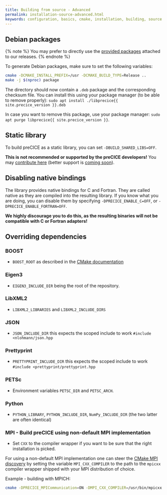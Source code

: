 ```yaml
---
title: Building from source - Advanced
permalink: installation-source-advanced.html
keywords: configuration, basics, cmake, installation, building, source
---
```


## Debian packages

{% note %}
You may prefer to directly use the [provided packages](https://github.com/precice/precice/releases) attached to our releases.
{% endnote %}

To generate Debian packages, make sure to set the following variables:

```bash
cmake -DCMAKE_INSTALL_PREFIX=/usr -DCMAKE_BUILD_TYPE=Release ..
make -j $(nproc) package
```

The directory should now contain a `.deb` package and the corresponding checksum file.
You can install this using your package manager (to be able to remove properly): `sudo apt install ./libprecice{{ site.precice_version }}.deb`

In case you want to remove this package, use your package manager: `sudo apt purge libprecice{{ site.precice_version }}`.

## Static library

To build preCICE as a static library, you can set `-DBUILD_SHARED_LIBS=OFF`.

__This is not recommended or supported by the preCICE developers!__ You may [contribute here](https://github.com/precice/precice/pull/343) (better support is [coming soon](https://github.com/precice/precice/pull/973)).

## Disabling native bindings

The library provides native bindings for C and Fortran.
They are called native as they are compiled into the resulting library.
If you know what you are doing, you can disable them by specifying `-DPRECICE_ENABLE_C=OFF`, or `-DPRECICE_ENABLE_FORTRAN=OFF`.

**We highly discourage you to do this, as the resulting binaries will not be compatible with C or Fortran adapters!**

## Overriding dependencies

### BOOST

* `BOOST_ROOT` as described in the [CMake documentation](https://cmake.org/cmake/help/v3.10/module/FindBoost.html)

### Eigen3

* `EIGEN3_INCLUDE_DIR` being the root of the repository.

### LibXML2

* `LIBXML2_LIBRARIES` and `LIBXML2_INCLUDE_DIRS`

### JSON

* `JSON_INCLUDE_DIR` this expects the scoped include to work `#include <nlohmann/json.hpp`

### Prettyprint

* `PRETTYPRINT_INCLUDE_DIR` this expects the scoped include to work `#include <prettyprint/prettyprint.hpp`

### PETSc

* Environment variables `PETSC_DIR` and `PETSC_ARCH`.

### Python

* `PYTHON_LIBRARY`, `PYTHON_INCLUDE_DIR`, `NumPy_INCLUDE_DIR` (the two latter are often identical)

### MPI - Build preCICE using non-default MPI implementation

* Set `CXX` to the compiler wrapper if you want to be sure that the right installation is picked.

For using a non-default MPI implementation one can steer the [CMake MPI discovery](https://cmake.org/cmake/help/v3.10/module/FindMPI.html#variables-for-locating-mpi) by setting the variable `MPI_CXX_COMPILER` to the path to the `mpicxx` compiler wrapper shipped with your MPI distribution of choice.

Example - building with MPICH:

```bash
cmake -DPRECICE_MPICommunication=ON -DMPI_CXX_COMPILER=/usr/bin/mpicxx.mpich ..
```
